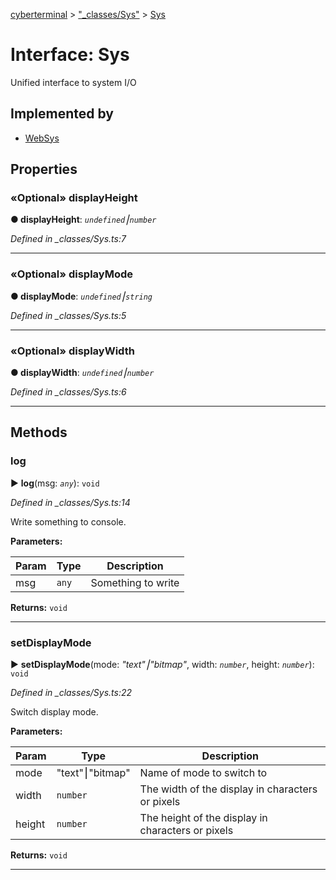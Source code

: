 [cyberterminal](../README.md) > ["_classes/Sys"](../modules/__classes_sys_.md) > [Sys](../interfaces/__classes_sys_.sys.md)



# Interface: Sys


Unified interface to system I/O

## Implemented by

* [WebSys](../classes/_web_sys_.websys.md)


## Properties
<a id="displayheight"></a>

### «Optional» displayHeight

**●  displayHeight**:  *`undefined`⎮`number`* 

*Defined in _classes/Sys.ts:7*





___

<a id="displaymode"></a>

### «Optional» displayMode

**●  displayMode**:  *`undefined`⎮`string`* 

*Defined in _classes/Sys.ts:5*





___

<a id="displaywidth"></a>

### «Optional» displayWidth

**●  displayWidth**:  *`undefined`⎮`number`* 

*Defined in _classes/Sys.ts:6*





___


## Methods
<a id="log"></a>

###  log

► **log**(msg: *`any`*): `void`



*Defined in _classes/Sys.ts:14*



Write something to console.


**Parameters:**

| Param | Type | Description |
| ------ | ------ | ------ |
| msg | `any`   |  Something to write |





**Returns:** `void`





___

<a id="setdisplaymode"></a>

###  setDisplayMode

► **setDisplayMode**(mode: *"text"⎮"bitmap"*, width: *`number`*, height: *`number`*): `void`



*Defined in _classes/Sys.ts:22*



Switch display mode.


**Parameters:**

| Param | Type | Description |
| ------ | ------ | ------ |
| mode | "text"⎮"bitmap"   |  Name of mode to switch to |
| width | `number`   |  The width of the display in characters or pixels |
| height | `number`   |  The height of the display in characters or pixels |





**Returns:** `void`





___


